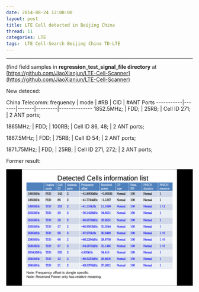 ```yaml
---
date: 2014-08-24 12:00:00
layout: post
title: LTE Cell detected in Beijing China
thread: 11
categories: LTE
tags:  LTE Cell-Search Beijing China TD-LTE
---
```


-----------------------------------------------------------------------------------

(find field samples in **regression_test_signal_file directory** at [https://github.com/JiaoXianjun/LTE-Cell-Scanner](https://github.com/JiaoXianjun/LTE-Cell-Scanner)

New deteced:

China Telecomm:
frequency  | mode  |  #RB  |   CID   |   #ANT Ports
-----------|-------|-------|---------|--------------
1852.5MHz; |  FDD;  | 25RB;   | Cell ID 271;      | 2 ANT ports;

1865MHz;   |  FDD;  | 100RB;  | Cell ID 86, 48;   | 2 ANT ports;

1867.5MHz;  | FDD;  | 75RB;   | Cell ID 54;       | 2 ANT ports;

1871.75MHz; | FDD;  | 25RB;   | Cell ID 271, 272; |  2 ANT ports;

Former result:

![](../media/initial-cells-get-in-beijing.png)
